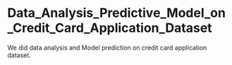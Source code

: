 # Data_Analysis_Predictive_Model_on_Credit_Card_Application_Dataset
 We did data analysis and Model prediction on credit card application dataset. 
